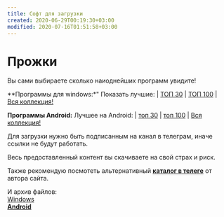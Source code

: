 ```yaml
---
title: Софт для загрузки
created: 2020-06-29T00:19:30+03:00
modified: 2020-07-16T01:51:58+03:00
---
```


# Прожки  

Вы сами выбираете сколько наиоднейших программ увидите!
  
**Программы  для windows:*"
Показать лучшие: |  [ТОП 30](soft30.md) | [ТОП 100](soft100.md) | [Вся коллекция!](https://t.me/feelsoft)  

**Программы Android:**
Лучшее на Android: | [топ 30](#a30) | [топ 100](#a100) | [Вся коллекция!](https://t.me/feelsoftan)  

Для загрузки нужно быть подписанным на канал в телеграм, иначе ссылки не будут работать.  

Весь предоставленный контент вы скачиваете на свой страх и риск.

Также рекомендую посмотеть альтернативный [**каталог в телеге**](https://t.me/feelsoft) от автора сайта.

И архив файлов:  
[Windows](https://t.me/feelsoft)  
[**Android**](https://t.me/feelsoftan)